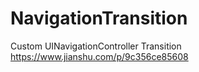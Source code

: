 # NavigationTransition
Custom UINavigationController Transition
https://www.jianshu.com/p/9c356ce85608
